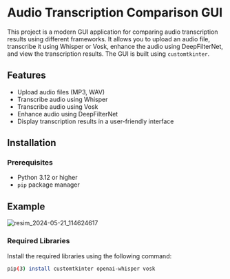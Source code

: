 # Audio Transcription Comparison GUI

This project is a modern GUI application for comparing audio transcription results using different frameworks. It allows you to upload an audio file, transcribe it using Whisper or Vosk, enhance the audio using DeepFilterNet, and view the transcription results. The GUI is built using `customtkinter`.

## Features

- Upload audio files (MP3, WAV)
- Transcribe audio using Whisper
- Transcribe audio using Vosk
- Enhance audio using DeepFilterNet
- Display transcription results in a user-friendly interface

## Installation

### Prerequisites

- Python 3.12 or higher
- `pip` package manager

## Example

![resim_2024-05-21_114624617](https://github.com/mre-aydogdu/SpeechToText/assets/72506644/076253f3-bf7d-4045-8511-e3bd518c3a52)

### Required Libraries

Install the required libraries using the following command:

```bash
pip(3) install customtkinter openai-whisper vosk

